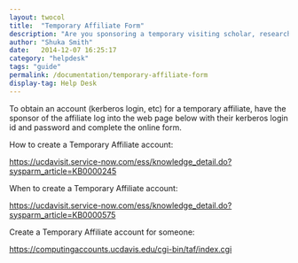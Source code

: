```yaml
---
layout: twocol
title:  "Temporary Affiliate Form"
description: "Are you sponsoring a temporary visiting scholar, researcher, or faculty member? Visit this guide to learn how to get them a temporary computing account with campus for their visit which will allow them access to campus wi-fi and more!"
author: "Shuka Smith"
date:   2014-12-07 16:25:17
category: "helpdesk"
tags: "guide"
permalink: /documentation/temporary-affiliate-form
display-tag: Help Desk
---
```

<p>To obtain an account (kerberos login, etc) for a temporary affiliate, have the sponsor of the affiliate log into the web page below with their kerberos login id and password and complete the online <span>form.</span></p>
<p>How to create a Temporary Affiliate account:</p>
<p><a class="external-link" href="https://ucdavisit.service-now.com/ess/knowledge_detail.do?sysparm_article=KB0000245" target="_blank" title="">https://ucdavisit.service-now.com/ess/knowledge_detail.do?sysparm_article=KB0000245</a></p>
<p><span>When to create a Temporary Affiliate account:</span></p>
<p><span class="link-https"><a class="external-link" href="https://ucdavisit.service-now.com/ess/knowledge_detail.do?sysparm_article=KB0000575" target="_blank" title="">https://ucdavisit.service-now.com/ess/knowledge_detail.do?sysparm_article=KB0000575</a></span></p>
<p><span>Create a Temporary Affiliate account for someone:</span></p>
<p><a class="external-link" href="https://computingaccounts.ucdavis.edu/cgi-bin/taf/index.cgi" target="_blank" title="external-link">https://computingaccounts.ucdavis.edu/cgi-bin/taf/index.cgi</a></p>
